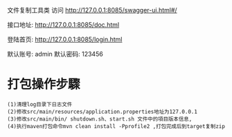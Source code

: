 文件复制工具类
访问
http://127.0.0.1:8085/swagger-ui.html#/

接口地址:
http://127.0.0.1:8085/doc.html

登陆首页:
http://127.0.0.1:8085/login.html

默认账号:
    admin 
默认密码:
    123456

# 打包操作步驟
    (1)清理log目录下日志文件
    (2)修改src/main/resources/application.properties地址为127.0.0.1
    (3)修改src/main/bin/ shutdown.sh、start.sh 文件中的項目版本信息,
    (4)执行maven打包命令mvn clean install -Pprofile2 ,打包完成后到target复制zip
